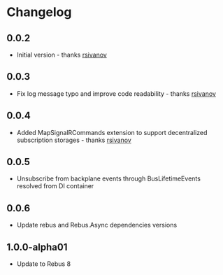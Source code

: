 # Changelog

## 0.0.2
* Initial version - thanks [rsivanov]

## 0.0.3
* Fix log message typo and improve code readability - thanks [rsivanov]

## 0.0.4
* Added MapSignalRCommands<THub> extension to support decentralized subscription storages - thanks [rsivanov]

## 0.0.5
* Unsubscribe from backplane events through BusLifetimeEvents resolved from DI container

## 0.0.6
* Update rebus and Rebus.Async dependencies versions

## 1.0.0-alpha01
* Update to Rebus 8

[rsivanov]: https://github.com/rsivanov

